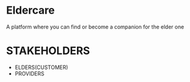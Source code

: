 # Eldercare
A platform where you can find or become a companion for the elder one

# STAKEHOLDERS
- ELDERS(CUSTOMER)
- PROVIDERS

